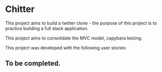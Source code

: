 # Chitter

This project aims to build a twitter clone - the purpose of this project is to practice building a full stack application.

This project aims to consolidate the MVC model, capybara testing. 

This project was developed with the following user stories:



<h2 Features to be completed </h2>

To be completed. 
